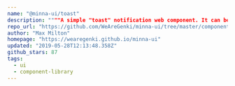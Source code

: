 ```yaml
---
name: "@minna-ui/toast"
description: """"A simple "toast" notification web component. It can be used standalone, in Svelte projects, or any JavaScript project.""""
repo_url: "https://github.com/WeAreGenki/minna-ui/tree/master/components/toast"
author: "Max Milton"
homepage: "https://wearegenki.github.io/minna-ui"
updated: "2019-05-28T12:13:48.358Z"
github_stars: 87
tags: 
  - ui
  - component-library
---
```

